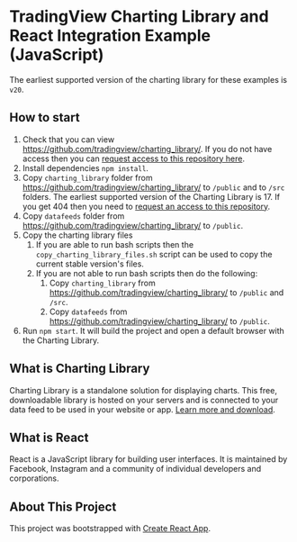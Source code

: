 # TradingView Charting Library and React Integration Example (JavaScript)

The earliest supported version of the charting library for these examples is `v20`.

## How to start

1. Check that you can view https://github.com/tradingview/charting_library/. If you do not have access then you can [request access to this repository here](https://www.tradingview.com/HTML5-stock-forex-bitcoin-charting-library/).
1. Install dependencies `npm install`.
1. Copy `charting_library` folder from https://github.com/tradingview/charting_library/ to `/public` and to `/src` folders. The earliest supported version of the Charting Library is 17. If you get 404 then you need to [request an access to this repository](https://www.tradingview.com/HTML5-stock-forex-bitcoin-charting-library/).
1. Copy `datafeeds` folder from https://github.com/tradingview/charting_library/ to `/public`.
1. Copy the charting library files
	1. If you are able to run bash scripts then the `copy_charting_library_files.sh` script can be used to copy the current stable version's files.
	1. If you are not able to run bash scripts then do the following:
		1. Copy `charting_library` from https://github.com/tradingview/charting_library/ to `/public` and `/src`.
		1. Copy `datafeeds` from https://github.com/tradingview/charting_library/ to `/public`.
1. Run `npm start`. It will build the project and open a default browser with the Charting Library.

## What is Charting Library

Charting Library is a standalone solution for displaying charts. This free, downloadable library is hosted on your servers and is connected to your data feed to be used in your website or app. [Learn more and download](https://www.tradingview.com/HTML5-stock-forex-bitcoin-charting-library/).

## What is React

React is a JavaScript library for building user interfaces. It is maintained by Facebook, Instagram and a community of individual developers and corporations.

## About This Project

This project was bootstrapped with [Create React App](https://github.com/facebookincubator/create-react-app).
